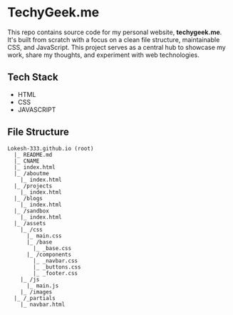# TechyGeek.me

This repo contains source code for my personal website, **techygeek.me**. It's built from scratch with a focus on a clean file structure, maintainable CSS, and JavaScript. This project serves as a central hub to showcase my work, share my thoughts, and experiment with web technologies.

## Tech Stack

- HTML
- CSS
- JAVASCRIPT

## File Structure
```
Lokesh-333.github.io (root)
  |_ README.md
  |_ CNAME
  |_ index.html
  |_ /aboutme
    |_ index.html
  |_ /projects
    |_ index.html
  |_ /blogs
    |_ index.html
  |_ /sandbox
    |_ index.html
  |_ /assets
    |_ /css
      |_ main.css
      |_ /base
        |_ _base.css
      |_ /components
        |_ _navbar.css
        |_ _buttons.css
        |_ _footer.css
    |_ /js
      |_ main.js
    |_ /images
  |_ /_partials
    |_ navbar.html
```
